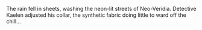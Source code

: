 The rain fell in sheets, washing the neon-lit streets of Neo-Veridia. Detective Kaelen adjusted his collar, the synthetic fabric doing little to ward off the chill...